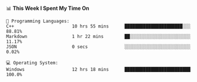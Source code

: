 
<!--START_SECTION:waka-->
📊 **This Week I Spent My Time On** 

```text
💬 Programming Languages: 
C++                      10 hrs 55 mins      ██████████████████████░░░   88.81% 
Markdown                 1 hr 22 mins        ██░░░░░░░░░░░░░░░░░░░░░░░   11.17% 
JSON                     0 secs              ░░░░░░░░░░░░░░░░░░░░░░░░░   0.02%

💻 Operating System: 
Windows                  12 hrs 18 mins      █████████████████████████   100.0%

```


<!--END_SECTION:waka-->
